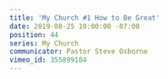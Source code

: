 ```yaml
---
title: 'My Church #1 How to Be Great'
date: 2019-08-25 10:00:00 -07:00
position: 44
series: My Church
communicator: Pastor Steve Osborne
vimeo_id: 355899184
---
```


